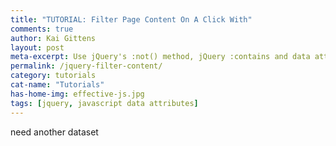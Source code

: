 ```yaml
---
title: "TUTORIAL: Filter Page Content On A Click With"
comments: true
author: Kai Gittens
layout: post
meta-excerpt: Use jQuery's :not() method, jQuery :contains and data attributes to filter out page content with a click. Includes working code demo.
permalink: /jquery-filter-content/
category: tutorials
cat-name: "Tutorials"
has-home-img: effective-js.jpg
tags: [jquery, javascript data attributes]
---
```

need another dataset

